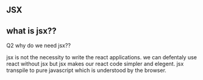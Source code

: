 ## JSX

##  what is jsx??
<!-- 
javascript  XML (jsx) is an extension to the JavaScript language stntax.
with the react library it is extesion to write xml like code to element and component.
jsx have a tags name ,attribute , and children

-->
Q2 why do we need jsx??

jsx is not the necessity to write the react  applications.
we can defentaly use react without jsx but jsx makes our react code simpler and elegent.
jsx transpile to pure javascript which is understood by the browser.
